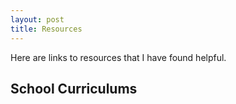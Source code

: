 ```yaml
---
layout: post
title: Resources
---
```

Here are links to resources that I have found helpful.

## School Curriculums
